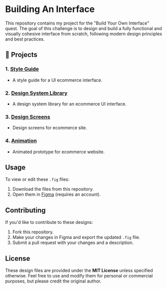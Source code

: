 # Building An Interface
This repository contains my project for the "Build Your Own Interface" quest. The goal of this challenge is to design and build a fully functional and visually cohesive interface from scratch, following modern design principles and best practices.

## 🌟 Projects

### 1. [**Style Guide**](https://github.com/nyunja/build-your-own-interface/blob/main/Paul_John_StyleGuide_01212025_V1.fig)
   - A style guide for a UI ecommerce interface.

### 2. [**Design System Library**](https://github.com/nyunja/build-your-own-interface/blob/main/Paul_John_DesignSystemLIbrary_01212025_V1.fig)
   - A design system library for an ecommerce UI interface.

### 3. [**Design Screens**](https://github.com/nyunja/build-your-own-interface/blob/main/Paul_John_DesignScreens_01212025_V1.fig)
   - Design screens for ecommerce site.

### 4. [**Animation**](https://github.com/nyunja/build-your-own-interface/blob/main/Paul_John_Animation_01212025_V1.fig)
   - Animated prototype for ecommerce website.

## Usage

To view or edit these `.fig` files:

1. Download the files from this repository.
2. Open them in [Figma](https://www.figma.com/) (requires an account).

## Contributing

If you'd like to contribute to these designs:

1. Fork this repository.
2. Make your changes in Figma and export the updated `.fig` file.
3. Submit a pull request with your changes and a description.

## License

These design files are provided under the **MIT License** unless specified otherwise. Feel free to use and modify them for personal or commercial purposes, but please credit the original author.